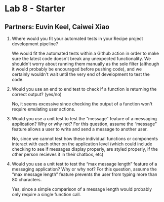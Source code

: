 # Lab 8 - Starter

## Partners: Euvin Keel, Caiwei Xiao

1. Where would you fit your automated tests in your Recipe project development pipeline?

    We would fit the automated tests within a Github action in order to make sure the latest code doesn't break any unexpected functionality. We shouldn't worry about running them manually as the sole filter (although it would probably be encouraged before pushing code), and we certainly wouldn't wait until the very end of development to test the code.

2. Would you use an end to end test to check if a function is returning the correct output? (yes/no)

    No, it seems excessive since checking the output of a function won't require emulating user actions.

3. Would you use a unit test to test the “message” feature of a messaging application? Why or why not? For this question, assume the “message” feature allows a user to write and send a message to another user.

    No, since we cannot test how these individual functions or components interact with each other on the application level (which could include checking to see if messages display properly, are styled properly, if the other person recieves it in their chatbox, etc)

4. Would you use a unit test to test the “max message length” feature of a messaging application? Why or why not? For this question, assume the “max message length” feature prevents the user from typing more than 80 characters.

    Yes, since a simple comparison of a message length would probably only require a single function call.
